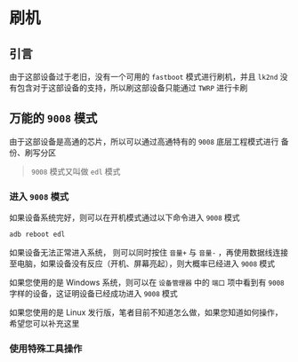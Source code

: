# 刷机

## 引言

由于这部设备过于老旧，没有一个可用的 `fastboot` 模式进行刷机，并且 `lk2nd` 没有包含对于这部设备的支持，所以刷这部设备只能通过 `TWRP` 进行卡刷

## 万能的 `9008` 模式

由于这部设备是高通的芯片，所以可以通过高通特有的 `9008` 底层工程模式进行 备份、刷写分区

> `9008` 模式又叫做 `edl` 模式

### 进入 `9008` 模式

如果设备系统完好，则可以在开机模式通过以下命令进入 `9008` 模式

``` zsh
adb reboot edl
```

如果设备无法正常进入系统， 则可以同时按住 `音量+` 与 `音量-` ，再使用数据线连接至电脑，如果设备没有反应（开机、屏幕亮起），则大概率已经进入 `9008` 模式

如果您使用的是 Windows 系统，则可以在 `设备管理器` 中的 `端口` 项中看到有 `9008` 字样的设备，这证明设备已经成功进入 `9008` 模式

如果您使用的是 Linux 发行版，笔者目前不知道怎么做，如果您知道如何操作，希望您可以补充这里

### 使用特殊工具操作
